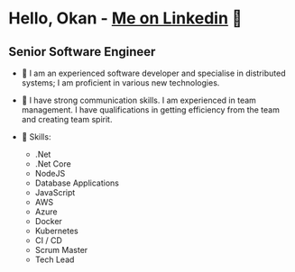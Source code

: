 # Hello, Okan - [Me on Linkedin][linkedin] 👋

## Senior Software Engineer

- 🔭 I am an experienced software developer and specialise in distributed systems; I am proficient in various new technologies.
- 🌱 I have strong communication skills. I am experienced in team management. I have qualifications in getting efficiency from the team and creating team spirit.
- 💼 Skills:
  - .Net
  - .Net Core
  - NodeJS
  - Database Applications
  - JavaScript
  - AWS
  - Azure
  - Docker
  - Kubernetes
  - CI / CD
  - Scrum Master
  - Tech Lead
 
  [linkedin]: https://www.linkedin.com/in/okanyurt
<!--
**okanyurt/okanyurt** is a ✨ _special_ ✨ repository because its `README.md` (this file) appears on your GitHub profile.

Here are some ideas to get you started:

- 🔭 I’m currently working on ...
- 🌱 I’m currently learning ...
- 👯 I’m looking to collaborate on ...
- 🤔 I’m looking for help with ...
- 💬 Ask me about ...
- 📫 How to reach me: ...
- 😄 Pronouns: ...
- ⚡ Fun fact: ...
-->
